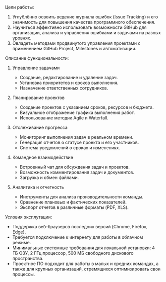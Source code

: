 Цели работы:
1. Углублённо освоить ведение журнала ошибок (Issue Tracking) и его
значимость для повышения качества программного обеспечения.
2. Научиться эффективно использовать возможности GitHub для
организации, анализа и управления ошибками и задачами на разных уровнях.
3. Овладеть методами продвинутого управления проектами с
применением GitHub Project, Milestones и автоматизации.

Описание функциональности:
1. Управление задачами
   - Создание, редактирование и удаление задач.
   - Установка приоритетов и сроков выполнения.
   - Назначение ответственных сотрудников.

2. Планирование проектов
   - Создание проектов с указанием сроков, ресурсов и бюджета.
   - Визуальное отображение графика выполнения работ.
   - Использование методик Agile и Waterfall.

3. Отслеживание прогресса
   - Мониторинг выполнения задач в реальном времени.
   - Генерация отчетов о статусе проекта и его участников.
   - Система уведомлений о сроках и изменениях.

4. Командное взаимодействие
   - Встроенный чат для обсуждения задач и проектов.
   - Возможность комментирования задач и документов.
   - Загрузка и обмен файлами.

5. Аналитика и отчетность
   - Инструменты для анализа производительности команды.
   - Сравнение плановых и фактических показателей.
   - Экспорт отчетов в различные форматы (PDF, XLS).

Условия эксплутации:
- Поддержка веб-браузеров последних версий (Chrome, Firefox, Edge).
- Требуется подключение к интернету для работы в облачном режиме.
- Минимальные системные требования для локальной установки: 4 ГБ ОЗУ, 2 ГГц процессор, 500 МБ свободного дискового пространства.
- Проектное ПО подходит для работы в малых и средних командах, а также для крупных организаций, стремящихся оптимизировать свои процессы.
